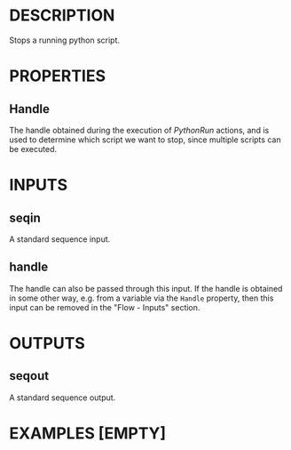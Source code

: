 # DESCRIPTION

Stops a running python script.

# PROPERTIES

## Handle

The handle obtained during the execution of _PythonRun_ actions, and is used to determine which script we want to stop, since multiple scripts can be executed.

# INPUTS

## seqin

A standard sequence input.

## handle

The handle can also be passed through this input. If the handle is obtained in some other way, e.g. from a variable via the `Handle` property, then this input can be removed in the "Flow - Inputs" section.

# OUTPUTS

## seqout

A standard sequence output.

# EXAMPLES [EMPTY]
